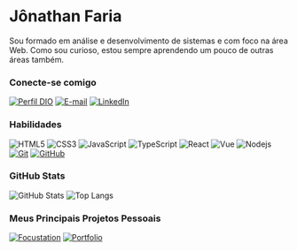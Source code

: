 # Jônathan Faria
Sou formado em análise e desenvolvimento de sistemas e com foco na área Web. Como sou curioso, estou sempre aprendendo um pouco de outras áreas também.

### Conecte-se comigo
[![Perfil DIO](https://img.shields.io/badge/-Meu%20Perfil%20na%20DIO-141414?style=for-the-badge)](https://www.dio.me/users/jonathanfdsn)
[![E-mail](https://img.shields.io/badge/-Email-f5f5f5?style=for-the-badge&logo=microsoft-outlook&logoColor=E94D5F)](mailto:jonathaxd@hotmail.com)
[![LinkedIn](https://img.shields.io/badge/-LinkedIn-f5f5f5?style=for-the-badge&logo=linkedin&logoColor=30A3DC)](https://www.linkedin.com/in/jfdsn/)


### Habilidades
![HTML5](https://img.shields.io/badge/HTML-f5f5f5?style=for-the-badge&logo=html5&logoColor=30A3DC)
![CSS3](https://img.shields.io/badge/CSS3-f5f5f5?style=for-the-badge&logo=css3&logoColor=E94D5F)
![JavaScript](https://img.shields.io/badge/JavaScript-f5f5f5?style=for-the-badge&logo=javascript)
![TypeScript](https://img.shields.io/badge/TypeScript-f5f5f5?style=for-the-badge&logo=typescript)
![React](https://img.shields.io/badge/React-f5f5f5?style=for-the-badge&logo=react&logoColor=30A3DC)
![Vue](https://img.shields.io/badge/Vue-f5f5f5?style=for-the-badge&logo=vuedotjs)
![Nodejs](https://img.shields.io/badge/Nodejs-f5f5f5?style=for-the-badge&logo=nodedotjs)
[![Git](https://img.shields.io/badge/Git-f5f5f5?style=for-the-badge&logo=git)](https://git-scm.com/doc) 
[![GitHub](https://img.shields.io/badge/GitHub-f5f5f5?style=for-the-badge&logo=github&logoColor=000)](https://docs.github.com/)

### GitHub Stats
![GitHub Stats](https://github-readme-stats.vercel.app/api?username=jfdsn&theme=transparent&bg_color=141414&border_color=30A3DC&show_icons=true&icon_color=30A3DC&title_color=E94D5F&text_color=FFF)
![Top Langs](https://github-readme-stats-git-masterrstaa-rickstaa.vercel.app/api/top-langs/?username=jfdsn&layout=compact&bg_color=141414&border_color=30A3DC&title_color=E94D5F&text_color=FFF)

### Meus Principais Projetos Pessoais
[![Focustation](https://github-readme-stats.vercel.app/api/pin/?username=jfdsn&repo=Focustation&bg_color=141414&border_color=30A3DC&show_icons=true&icon_color=30A3DC&title_color=E94D5F&text_color=FFF)](https://github.com/jfdsn/Focustation)
[![Portfolio](https://github-readme-stats.vercel.app/api/pin/?username=jfdsn&repo=Meu-Portfolio&bg_color=141414&border_color=30A3DC&show_icons=true&icon_color=30A3DC&title_color=E94D5F&text_color=FFF)](https://github.com/jfdsn/Meu-portfolio)